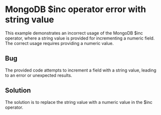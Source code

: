 # MongoDB $inc operator error with string value

This example demonstrates an incorrect usage of the MongoDB $inc operator, where a string value is provided for incrementing a numeric field.  The correct usage requires providing a numeric value.

## Bug
The provided code attempts to increment a field with a string value, leading to an error or unexpected results. 

## Solution
The solution is to replace the string value with a numeric value in the $inc operator.